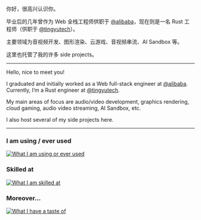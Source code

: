 你好，很高兴认识你。

毕业后的几年曾作为 Web 全栈工程师供职于 [@alibaba](https://github.com/alibaba/)，现在则是一名 Rust 工程师（供职于 [@tingyutech](https://github.com/tingyutech/)）。

主要领域为音视频开发、图形渲染、云游戏、音视频串流、AI Sandbox 等。

这里也托管了我的许多 side projects。

----

Hello, nice to meet you!

I graduated and initially worked as a Web full-stack engineer at [@alibaba](https://github.com/alibaba/). Currently, I’m a Rust engineer at [@tingyutech](https://github.com/tingyutech/).

My main areas of focus are audio/video development, graphics rendering, cloud gaming, audio video streaming, AI Sandbox, etc.

I also host several of my side projects here.

----

### I am using / ever used

[![What I am using or ever used](https://skillicons.dev/icons?i=arch,debian,ubuntu,windows,macos,,git,github,gitlab,docker,cloudflare,nginx,mysql,postgres,sqlite,mongodb,prisma,redis,atom,sublime,vscode,visualstudio,clion&perline=12)](https://skillicons.dev)

### Skilled at

[![What I am skilled at](https://skillicons.dev/icons?i=rust,wasm,html,css,less,sass,js,ts,react,md,c,cpp,qt,fortran,electron,nodejs,express,nestjs,regex,npm,yarn,vite,webpack&perline=12)](https://skillicons.dev)

### Moreover...

[![What I have a taste of](https://skillicons.dev/icons?i=wordpress,autocad,sketchup,figma,octave,tensorflow,ai,ps,pr,arduino,raspberrypi,supabase,sentry,tailwind&perline=12)](https://skillicons.dev)

